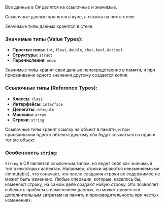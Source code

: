 
Все данные в C# делятся на ссылочные и значимые.

Ссылочные данные хранятся в куче, а ссылка на них в стеке.

Значимые типы данных хранятся в стеке.

### Значимые типы (Value Types):

- **Простые типы**: `int`, `float`, `double`, `char`, `bool`, `decimal`
- **Структуры**: `struct`
- **Перечисления**: `enum`

Значимые типы хранят свои данные непосредственно в памяти, и при присваивании одного значения другому создается копия.

### Ссылочные типы (Reference Types):

- **Классы**: `class`
- **Интерфейсы**: `interface`
- **Делегаты**: `delegate`
- **Массивы**: `array`
- **Строки**: `string`

Ссылочные типы хранят ссылку на объект в памяти, и при присваивании одного объекта другому оба будут ссылаться на один и тот же объект.

### Особенность `string`:

`String` в C# является ссылочным типом, но ведет себя как значимый тип в некоторых аспектах. Например, строки являются неизменяемыми (immutable), что означает, что после создания строки ее содержимое не может быть изменено. Любые операции, которые, казалось бы, изменяют строку, на самом деле создают новую строку. Это позволяет избежать проблем с изменением данных, но может привести к дополнительным затратам на память и производительность при частых изменениях.